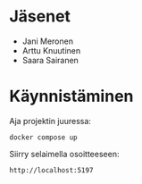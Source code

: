 # Jäsenet

- Jani Meronen
- Arttu Knuutinen
- Saara Sairanen

# Käynnistäminen

Aja projektin juuressa:
```
docker compose up
```

Siirry selaimella osoitteeseen:
```
http://localhost:5197
```